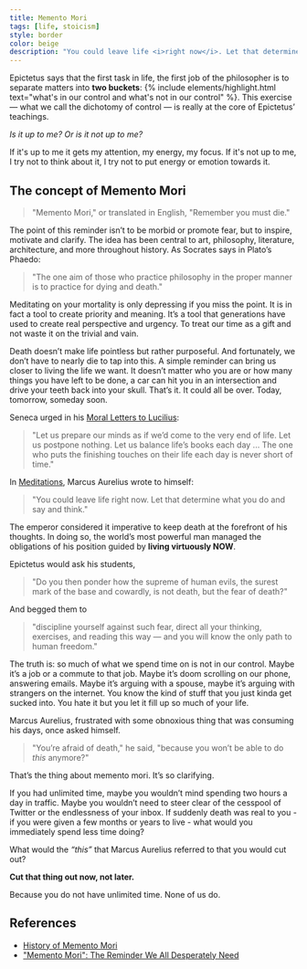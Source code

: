 ```yaml
---
title: Memento Mori
tags: [life, stoicism]
style: border
color: beige
description: "You could leave life <i>right now</i>. Let that determine what you do and say and think. - Marcus Aurelius"
---
```


Epictetus says that the first task in life, the first job of the philosopher is to separate matters into **two buckets**: {% include elements/highlight.html text="what's in our control and what's not in our control" %}. This exercise — what we call the dichotomy of control — is really at the core of Epictetus’ teachings.

*Is it up to me? Or is it not up to me?*

If it's up to me it gets my attention, my energy, my focus. If it's not up to me, I try not to think about it, I try not to put energy or emotion towards it.

## The concept of Memento Mori

> "Memento Mori," or translated in English, "Remember you must die."

The point of this reminder isn’t to be morbid or promote fear, but to inspire, motivate and clarify. The idea has been central to art, philosophy, literature, architecture, and more throughout history. As Socrates says in Plato’s Phaedo:

> "The one aim of those who practice philosophy in the proper manner is to practice for dying and death."

Meditating on your mortality is only depressing if you miss the point. It is in fact a tool to create priority and meaning. It’s a tool that generations have used to create real perspective and urgency. To treat our time as a gift and not waste it on the trivial and vain.

Death doesn’t make life pointless but rather purposeful. And fortunately, we don’t have to nearly die to tap into this. A simple reminder can bring us closer to living the life we want. It doesn’t matter who you are or how many things you have left to be done, a car can hit you in an intersection and drive your teeth back into your skull. That’s it. It could all be over. Today, tomorrow, someday soon.

Seneca urged in his [Moral Letters to Lucilius](https://www.goodreads.com/book/show/58456441-letters-from-a-stoic):

> "Let us prepare our minds as if we’d come to the very end of life. Let us postpone nothing. Let us balance life’s books each day ... The one who puts the finishing touches on their life each day is never short of time."

In [Meditations](https://www.goodreads.com/book/show/30659.Meditations), Marcus Aurelius wrote to himself:

> "You could leave life right now. Let that determine what you do and say and think."

The emperor considered it imperative to keep death at the forefront of his thoughts. In doing so, the world’s most powerful man managed the obligations of his position guided by **living virtuously NOW**.

Epictetus would ask his students,

> "Do you then ponder how the supreme of human evils, the surest mark of the base and cowardly, is not death, but the fear of death?"

And begged them to

> "discipline yourself against such fear, direct all your thinking, exercises, and reading this way — and you will know the only path to human freedom."

The truth is: so much of what we spend time on is not in our control.
Maybe it’s a job or a commute to that job. Maybe it’s doom scrolling on our phone, answering emails. Maybe it’s arguing with a spouse, maybe it’s arguing with strangers on the internet. You know the kind of stuff that you just kinda get sucked into. You hate it but you let it fill up so much of your life.

Marcus Aurelius, frustrated with some obnoxious thing that was consuming his days, once asked himself. 

> "You’re afraid of death," he said, "because you won’t be able to do *this* anymore?"

That’s the thing about memento mori. It’s so clarifying.

If you had unlimited time, maybe you wouldn’t mind spending two hours a day in traffic. Maybe you wouldn’t need to steer clear of the cesspool of Twitter or the endlessness of your inbox. If suddenly death was real to you - if you were given a few months or years to live - what would you immediately spend less time doing?

What would the *“this”* that Marcus Aurelius referred to that you would cut out?

**Cut that thing out now, not later.**

Because you do not have unlimited time. None of us do.

## References

- [History of Memento Mori](https://dailystoic.com/history-of-memento-mori/)
- ["Memento Mori": The Reminder We All Desperately Need](https://dailystoic.com/memento-mori/)
